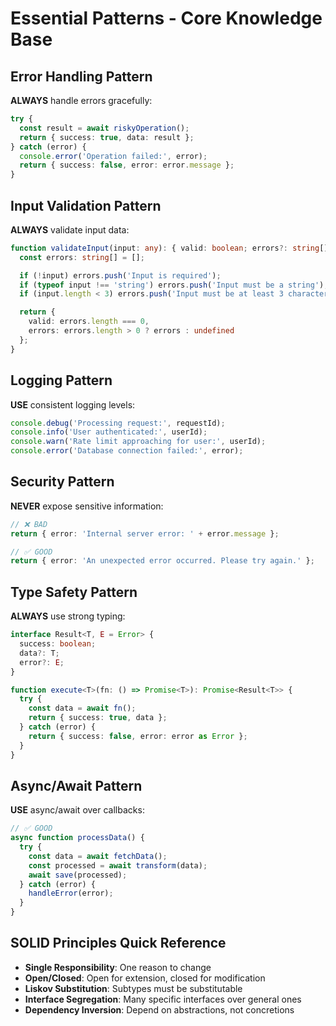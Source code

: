 # Essential Patterns - Core Knowledge Base

## Error Handling Pattern

**ALWAYS** handle errors gracefully:

```typescript
try {
  const result = await riskyOperation();
  return { success: true, data: result };
} catch (error) {
  console.error('Operation failed:', error);
  return { success: false, error: error.message };
}
```

## Input Validation Pattern

**ALWAYS** validate input data:

```typescript
function validateInput(input: any): { valid: boolean; errors?: string[] } {
  const errors: string[] = [];

  if (!input) errors.push('Input is required');
  if (typeof input !== 'string') errors.push('Input must be a string');
  if (input.length < 3) errors.push('Input must be at least 3 characters');

  return {
    valid: errors.length === 0,
    errors: errors.length > 0 ? errors : undefined
  };
}
```

## Logging Pattern

**USE** consistent logging levels:

```typescript
console.debug('Processing request:', requestId);
console.info('User authenticated:', userId);
console.warn('Rate limit approaching for user:', userId);
console.error('Database connection failed:', error);
```

## Security Pattern

**NEVER** expose sensitive information:

```typescript
// ❌ BAD
return { error: 'Internal server error: ' + error.message };

// ✅ GOOD
return { error: 'An unexpected error occurred. Please try again.' };
```

## Type Safety Pattern

**ALWAYS** use strong typing:

```typescript
interface Result<T, E = Error> {
  success: boolean;
  data?: T;
  error?: E;
}

function execute<T>(fn: () => Promise<T>): Promise<Result<T>> {
  try {
    const data = await fn();
    return { success: true, data };
  } catch (error) {
    return { success: false, error: error as Error };
  }
}
```

## Async/Await Pattern

**USE** async/await over callbacks:

```typescript
// ✅ GOOD
async function processData() {
  try {
    const data = await fetchData();
    const processed = await transform(data);
    await save(processed);
  } catch (error) {
    handleError(error);
  }
}
```

## SOLID Principles Quick Reference

- **Single Responsibility**: One reason to change
- **Open/Closed**: Open for extension, closed for modification
- **Liskov Substitution**: Subtypes must be substitutable
- **Interface Segregation**: Many specific interfaces over general ones
- **Dependency Inversion**: Depend on abstractions, not concretions
